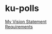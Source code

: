 # ku-polls

[My Vision Statement](../../wiki/Vision%20Statement) <br>
[Requirements](../../wiki/Requirements)